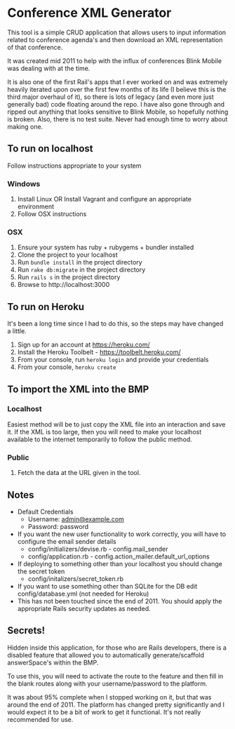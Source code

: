 # Conference XML Generator #
This tool is a simple CRUD application that allows users to input information related to conference agenda's and then download an XML representation of that conference.

It was created mid 2011 to help with the influx of conferences Blink Mobile was dealing with at the time.

It is also one of the first Rail's apps that I ever worked on and was extremely heavily iterated upon over the first few months of its life (I believe this is the third major overhaul of it), so there is lots of legacy (and even more just generally bad) code floating around the repo. I have also gone through and ripped out anything that looks sensitive to Blink Mobile, so hopefully nothing is broken. Also, there is no test suite. Never had enough time to worry about making one.

## To run on localhost ##

Follow instructions appropriate to your system

### Windows ###
1. Install Linux OR Install Vagrant and configure an appropriate environment
2. Follow OSX instructions

### OSX ###
1. Ensure your system has ruby + rubygems + bundler installed
2. Clone the project to your localhost
3. Run `bundle install` in the project directory
4. Run `rake db:migrate` in the project directory
4. Run `rails s` in the project directory
5. Browse to http://localhost:3000

## To run on Heroku ##
It's been a long time since I had to do this, so the steps may have changed a little.

1. Sign up for an account at https://heroku.com/
2. Install the Heroku Toolbelt - https://toolbelt.heroku.com/
3. From your console, run `heroku login` and provide your credentials
4. From your console, `heroku create`


## To import the XML into the BMP ##
### Localhost ###
Easiest method will be to just copy the XML file into an interaction and save it. If the XML is too large, then you will need to make your localhost available to the internet temporarily to follow the public method.
### Public ###
1. Fetch the data at the URL given in the tool.

## Notes ##
- Default Credentials
	- Username: admin@example.com
	- Password: password
- If you want the new user functionality to work correctly, you will have to configure the email sender details
	- config/initializers/devise.rb - config.mail_sender
	- config/application.rb - config.action_mailer.default_url_options
- If deploying to something other than your localhost you should change the secret token
	- config/initalizers/secret_token.rb
- If you want to use something other than SQLite for the DB edit config/database.yml (not needed for Heroku)
- This has not been touched since the end of 2011. You should apply the appropriate Rails security updates as needed.

## Secrets! ##
Hidden inside this application, for those who are Rails developers, there is a disabled feature that allowed you to automatically generate/scaffold answerSpace's within the BMP.

To use this, you will need to activate the route to the feature and then fill in the blank routes along with your username/password to the platform.

It was about 95% complete when I stopped working on it, but that was around the end of 2011. The platform has changed pretty significantly and I would expect it to be a bit of work to get it functional. It's not really recommended for use.

